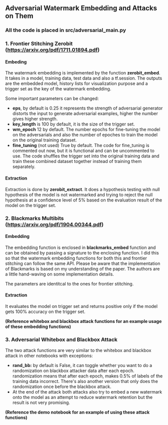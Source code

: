## Adversarial Watermark Embedding and Attacks on Them

### All the code is placed in **src/adversarial_main.py**

### 1. Frontier Stitching Zerobit (https://arxiv.org/pdf/1711.01894.pdf)

#### Embeding

The watermark embedding is implemented by the function **zerobit_embed**. It takes in a model, training data, test data and also a tf.session. The outputs are the embedded model, history lists for visualization purpose and a trigger set as the key of the watermark embedding.

Some important parameters can be changed:
- **eps**, by default is 0.25 it represents the strength of adversarial generator distorts the input to generate adversarial examples, higher the number gives higher strength.
- **key_length** is 100 by default, it is the size of the trigger set.
- **wm_epoch** 12 by default. The number epochs for fine-tuning the model on the adversarials and also the number of epoches to train the model on the original training dataset.
- **fine_tuning** (not used) True by default. The code for fine_tuning is commented out now, but it is functional and can be uncommented to use. The code shuffles the trigger set into the original training data and train these combined dataset together instead of training them separately.

#### Extraction

Extraction is done by **zerobit_extract**. It does a hypothesis testing with null hypothesis of the model is not watermarked and trying to reject the null hypothesis at a confidence level of 5% based on the evaluation result of the model on the trigger set.

### 2. Blackmarks Multibits (https://arxiv.org/pdf/1904.00344.pdf)

#### Embedding

The embedding function is enclosed in **blackmarks_embed** function and can be obtained by passing a signature to the enclosing function. I did this so that the watermark embedding functions for both this and frontier stitching can follow the same API. Please be aware that the implementation of Blackmarks is based on my understanding of the paper. The authors are a little hand-waving on some implementation details.

The parameters are identitcal to the ones for frontier stitching.

#### Extraction

It evaluates the model on trigger set and returns positive only if the model gets 100% accuracy on the trigger set.

**(Reference whitebox and blackbox attack functions for an example usage of these embedding functions)**

### 3. Adversarial Whitebox and Blackbox Attack

The two attack functions are very similar to the whitebox and blackbox attack in other notebooks with exceptions:

- **rand_bb:** by default is False, it can toggle whether you want to do a randomization on blackbox attacker data after each epoch. randomization means that after each epoch, makes 0.5% of labels of the training data incorrect. There's also another version that only does the randomization once before the blackbox attack.
- At the end of the attack both attacks also try to embed a new watermark onto the model as an attempt to reduce watermark retention  but the result is not very promising.

**(Reference the demo notebook for an example of using these attack functions)**
